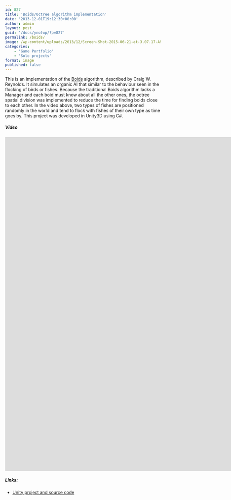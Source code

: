 ```yaml
---
id: 827
title: 'Boids/Octree algorithm implementation'
date: '2013-12-01T19:12:30+00:00'
author: admin
layout: post
guid: '/docs/ynotwp/?p=827'
permalink: /boids/
image: /wp-content/uploads/2013/12/Screen-Shot-2015-06-21-at-3.07.17-AM-1024x767.png
categories:
    - 'Game Portfolio'
    - 'Solo projects'
format: image
published: false
---
```


This is an implementation of the [Boids](http://www.red3d.com/cwr/boids/) algorithm, described by Craig W. Reynolds. It simulates an organic AI that similar to the behaviour seen in the flocking of birds or fishes. Because the traditional Boids algorithm lacks a Manager and each boid must know about all the other ones, the octree spatial division was implemented to reduce the time for finding boids close to each other. In the video above, two types of fishes are positioned randomly in the world and tend to flock with fishes of their own type as time goes by. This project was developed in Unity3D using C#.

##### Video

<div class="embed-container"><iframe allow="accelerometer; autoplay; clipboard-write; encrypted-media; gyroscope; picture-in-picture; web-share" allowfullscreen="" frameborder="0" height="1080" src="https://www.youtube.com/embed/r2SJy3oTzNE?feature=oembed" title="Behaviour Tree Plugin" width="1920"></iframe></div>

##### Links:

- [Unity project and source code](/docs/ynotwp/wp-content/uploads/2014/02/Octree.rar)